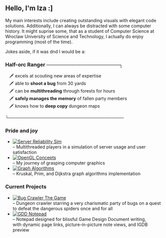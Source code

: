 ## Hello, I'm Iza :]

My main interests include creating outstanding visuals with elegant code solutions. Additionally, I can always be distracted with some computer history. It might suprise some, that as a student of Computer Science at Wroclaw University of Science and Technology, I actually do enjoy programming (most of the time).

Jokes aside, if it was dnd I would be a:

### Half-orc Ranger ────────────────────┐
&nbsp;&nbsp;&nbsp;🗡️ excels at scouting new areas of expertise <br>
&nbsp;&nbsp;&nbsp;🗡️ able to __shoot a bug__ from 30 yards <br>
&nbsp;&nbsp;&nbsp;🗡️ can be __multithreading__ through forests for hours <br>
&nbsp;&nbsp;&nbsp;🗡️ __safely manages the memory__ of fallen party members <br>
&nbsp;&nbsp;&nbsp;🗡️ knows how to **deep copy** dungeon maps <br>  

└─────────────────────────────────────
<br>

### Pride and joy 
- [![Server Reliability Sim](https://img.shields.io/badge/Server_Reliability_Sim-red?style=flat&logo=github)](https://github.com/sevna90377/Server_Reliability_Sim)
  <br> – Multithreaded players in a simulation of server usage and user satisfaction  
- [![OpenGL Concepts](https://img.shields.io/badge/OpenGL_Concepts-red?style=flat&logo=github)](https://github.com/sevna90377/OpenGL_concepts)
  <br> – My journey of grasping computer graphics  
- [![Graph Algorithms](https://img.shields.io/badge/Graph_Algorithms-red?style=flat&logo=github)](https://github.com/sevna90377/AZO_graph_algorithms)
  <br> – Kruskal, Prim, and Dijkstra graph algorithms implementation


### Current Projects
- [![Bug Crawler The Game](https://img.shields.io/badge/Bug_Crawler_The_Game-orange?style=flat&logo=github)](https://github.com/sevna90377/BugCrawler-Game)
  <br> – Dungeon crawler starring a very charismatic party of bugs on a quest <br> to defeat the dangerous spiders once and for all  
- [![GDD Notepad](https://img.shields.io/badge/GDD_Notepad-orange?style=flat&logo=github)](https://github.com/sevna90377/design-document-dynamic-notepad)
  <br> – Notepad designed for blissful Game Design Document writing, <br> with dynamic page links, picture-in-picture note views, and IGDB preview  




<br><br>
<!--
![GitHub Stats](https://github-readme-stats.vercel.app/api?username=sevna90377&show_icons=true&theme=merko) <!-- maroongold gruvbox_light-->


<!--  COLOR SCHEMES
no 1
--eerie-black: #1E1E1Fff;
--battleship-gray: #8A8D90ff;
--bole: #7A4031ff;
--jet: #36312Dff;
--silver: #CBCED0ff; 
no 2
--platinum: #DEDEDCff;
--outer-space: #444B50ff;
--battleship-gray: #8A8D90ff;
--dim-gray: #766B63ff;
--bole: #7A4031ff;

-->

